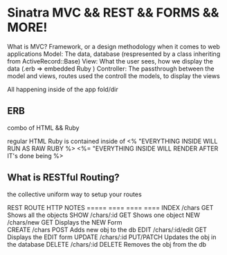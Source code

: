 # Sinatra MVC && REST && FORMS && MORE!

What is MVC?
Framework, or a design methodology when it comes to web applications
Model:      The data, database (respresented by a class inheriting from ActiveRecord::Base)
View:       What the user sees, how we display the data 
    (.erb => embedded Ruby )
Controller: The passthrough between the model and views, routes used the controll the models, to display the views

All happening inside of the app fold/dir

## ERB

combo of HTML && Ruby

regular HTML
Ruby is contained inside of 
<% "EVERYTHING INSIDE WILL RUN AS RAW RUBY %>
<%= "EVERYTHING INSIDE WILL RENDER AFTER IT's done being %>


## What is RESTful Routing?

the collective uniform way to setup your routes

REST        ROUTE           HTTP        NOTES
=====       ====            ====        ====
INDEX       /chars          GET         Shows all the objects
SHOW        /chars/:id      GET         Shows one object
NEW         /chars/new      GET         Displays the NEW Form    
CREATE      /chars          POST        Adds new obj to the db
EDIT        /chars/:id/edit GET         Displays the EDIT form
UPDATE      /chars/:id      PUT/PATCH   Updates the obj in the database
DELETE      /chars/:id      DELETE      Removes the obj from the db
